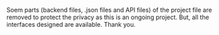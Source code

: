 Soem parts (backend files, .json files and API files) of the project file are removed to protect the privacy as this is an ongoing project. But, all the interfaces designed are available.
Thank you.
